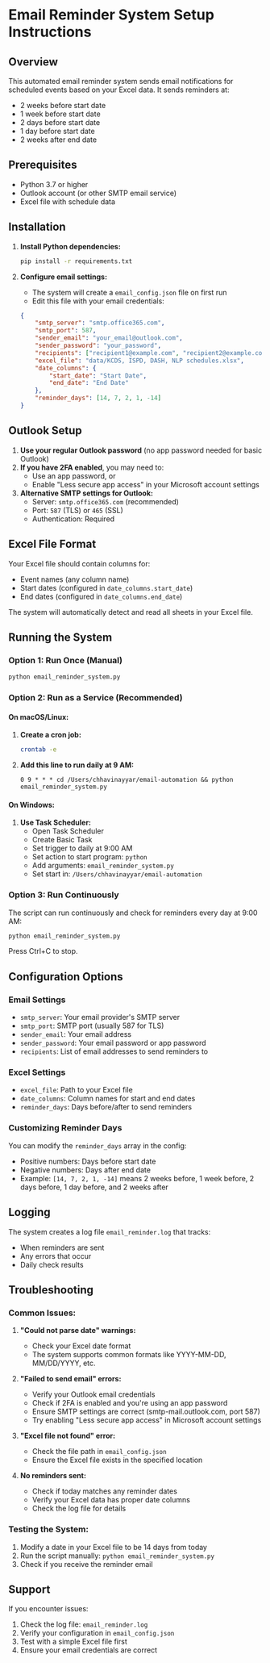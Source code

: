 # Email Reminder System Setup Instructions

## Overview
This automated email reminder system sends email notifications for scheduled events based on your Excel data. It sends reminders at:
- 2 weeks before start date
- 1 week before start date  
- 2 days before start date
- 1 day before start date
- 2 weeks after end date

## Prerequisites
- Python 3.7 or higher
- Outlook account (or other SMTP email service)
- Excel file with schedule data

## Installation

1. **Install Python dependencies:**
   ```bash
   pip install -r requirements.txt
   ```

2. **Configure email settings:**
   - The system will create a `email_config.json` file on first run
   - Edit this file with your email credentials:
   ```json
   {
       "smtp_server": "smtp.office365.com",
       "smtp_port": 587,
       "sender_email": "your_email@outlook.com",
       "sender_password": "your_password",
       "recipients": ["recipient1@example.com", "recipient2@example.com"],
       "excel_file": "data/KCDS, ISPD, DASH, NLP schedules.xlsx",
       "date_columns": {
           "start_date": "Start Date",
           "end_date": "End Date"
       },
       "reminder_days": [14, 7, 2, 1, -14]
   }
   ```

## Outlook Setup

1. **Use your regular Outlook password** (no app password needed for basic Outlook)
2. **If you have 2FA enabled**, you may need to:
   - Use an app password, or
   - Enable "Less secure app access" in your Microsoft account settings
3. **Alternative SMTP settings for Outlook:**
   - Server: `smtp.office365.com` (recommended)
   - Port: `587` (TLS) or `465` (SSL)
   - Authentication: Required

## Excel File Format

Your Excel file should contain columns for:
- Event names (any column name)
- Start dates (configured in `date_columns.start_date`)
- End dates (configured in `date_columns.end_date`)

The system will automatically detect and read all sheets in your Excel file.

## Running the System

### Option 1: Run Once (Manual)
```bash
python email_reminder_system.py
```

### Option 2: Run as a Service (Recommended)

#### On macOS/Linux:
1. **Create a cron job:**
   ```bash
   crontab -e
   ```
   
2. **Add this line to run daily at 9 AM:**
   ```
   0 9 * * * cd /Users/chhavinayyar/email-automation && python email_reminder_system.py
   ```

#### On Windows:
1. **Use Task Scheduler:**
   - Open Task Scheduler
   - Create Basic Task
   - Set trigger to daily at 9:00 AM
   - Set action to start program: `python`
   - Add arguments: `email_reminder_system.py`
   - Set start in: `/Users/chhavinayyar/email-automation`

### Option 3: Run Continuously
The script can run continuously and check for reminders every day at 9:00 AM:
```bash
python email_reminder_system.py
```
Press Ctrl+C to stop.

## Configuration Options

### Email Settings
- `smtp_server`: Your email provider's SMTP server
- `smtp_port`: SMTP port (usually 587 for TLS)
- `sender_email`: Your email address
- `sender_password`: Your email password or app password
- `recipients`: List of email addresses to send reminders to

### Excel Settings
- `excel_file`: Path to your Excel file
- `date_columns`: Column names for start and end dates
- `reminder_days`: Days before/after to send reminders

### Customizing Reminder Days
You can modify the `reminder_days` array in the config:
- Positive numbers: Days before start date
- Negative numbers: Days after end date
- Example: `[14, 7, 2, 1, -14]` means 2 weeks before, 1 week before, 2 days before, 1 day before, and 2 weeks after

## Logging

The system creates a log file `email_reminder.log` that tracks:
- When reminders are sent
- Any errors that occur
- Daily check results

## Troubleshooting

### Common Issues:

1. **"Could not parse date" warnings:**
   - Check your Excel date format
   - The system supports common formats like YYYY-MM-DD, MM/DD/YYYY, etc.

2. **"Failed to send email" errors:**
   - Verify your Outlook email credentials
   - Check if 2FA is enabled and you're using an app password
   - Ensure SMTP settings are correct (smtp-mail.outlook.com, port 587)
   - Try enabling "Less secure app access" in Microsoft account settings

3. **"Excel file not found" error:**
   - Check the file path in `email_config.json`
   - Ensure the Excel file exists in the specified location

4. **No reminders sent:**
   - Check if today matches any reminder dates
   - Verify your Excel data has proper date columns
   - Check the log file for details

### Testing the System:
1. Modify a date in your Excel file to be 14 days from today
2. Run the script manually: `python email_reminder_system.py`
3. Check if you receive the reminder email

## Support

If you encounter issues:
1. Check the log file: `email_reminder.log`
2. Verify your configuration in `email_config.json`
3. Test with a simple Excel file first
4. Ensure your email credentials are correct
